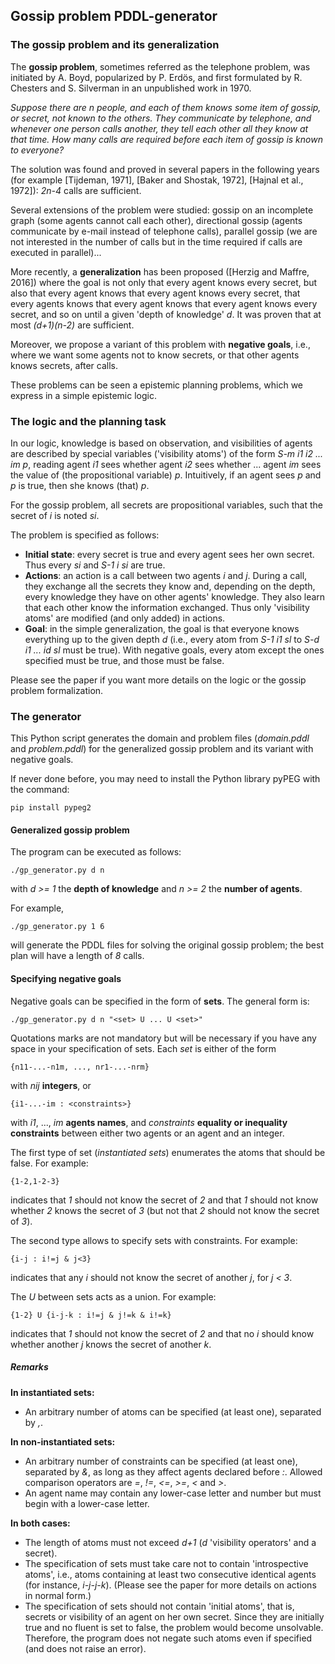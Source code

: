 ## Gossip problem PDDL-generator

### The gossip problem and its generalization

The **gossip problem**, sometimes referred as the telephone problem,
was initiated by A. Boyd,
popularized by P. Erdös,
and first formulated by R. Chesters and S. Silverman
in an unpublished work in 1970.

*Suppose there are n people,
and each of them knows some item of gossip, or secret, not known to the others.
They communicate by telephone,
and whenever one person calls another,
they tell each other all they know at that time.
How many calls are required before each item of gossip is known to everyone?*

The solution was found and proved in several papers in the following years
(for example [Tijdeman, 1971], [Baker and Shostak, 1972],
[Hajnal et al., 1972]): *2n-4* calls are sufficient.

Several extensions of the problem were studied:
gossip on an incomplete graph (some agents cannot call each other),
directional gossip (agents communicate by e-mail instead of telephone calls),
parallel gossip (we are not interested in the number of calls but in the time
required if calls are executed in parallel)...

More recently, a **generalization** has been proposed
([Herzig and Maffre, 2016])
where the goal is not only that every agent knows every secret,
but also that every agent knows that every agent knows every secret,
that every agents knows that every agent knows that every agent knows every
secret, and so on until a given 'depth of knowledge' *d*.
It was proven that at most *(d+1)(n-2)* are sufficient.

Moreover, we propose a variant of this problem with **negative goals**, i.e.,
where we want some agents not to know secrets,
or that other agents knows secrets,
after calls.

These problems can be seen a epistemic planning problems,
which we express in a simple epistemic logic.

### The logic and the planning task

In our logic, knowledge is based on observation,
and visibilities of agents are described by special variables
('visibility atoms') of the form *S-m i1 i2 ... im p*,
reading agent *i1* sees whether agent *i2* sees whether ...
agent *im* sees the value of (the propositional variable) *p*.
Intuitively, if an agent sees *p* and *p* is true,
then she knows (that) *p*.

For the gossip problem, all secrets are propositional variables,
such that the secret of *i* is noted *si*.

The problem is specified as follows:
- **Initial state**: every secret is true and every agent sees her own secret.
Thus every *si* and *S-1 i si* are true.
- **Actions**: an action is a call between two agents *i* and *j*.
During a call, they exchange all the secrets they know and,
depending on the depth, every knowledge they have on other agents' knowledge.
They also learn that each other know the information exchanged.
Thus only 'visibility atoms' are modified (and only added) in actions.
- **Goal**: in the simple generalization,
the goal is that everyone knows everything up to the given depth *d*
(i.e., every atom from *S-1 i1 sl* to *S-d i1 ... id sl* must be true).
With negative goals, every atom except the ones specified must be true,
and those must be false.

Please see the paper if you want more details on the logic or
the gossip problem formalization.



### The generator

This Python script generates the domain and problem files
(*domain.pddl* and *problem.pddl*)
for the generalized gossip problem and its variant with negative goals.

If never done before, you may need to install the Python library pyPEG
with the command:

`pip install pypeg2`

#### Generalized gossip problem

The program can be executed as follows:

`./gp_generator.py d n`

with *d >= 1* the **depth of knowledge** and *n >= 2* the **number of agents**.

For example,

`./gp_generator.py 1 6`

will generate the PDDL files for solving the original gossip problem;
the best plan will have a length of *8* calls.


#### Specifying negative goals

Negative goals can be specified in the form of **sets**.
The general form is:

`./gp_generator.py d n "<set> U ... U <set>"`

Quotations marks are not mandatory but will be necessary
if you have any space in your specification of sets.
Each *set* is either of the form

`{n11-...-n1m, ..., nr1-...-nrm}`

with *nij* **integers**, or

`{i1-...-im : <constraints>}`

with *i1*, ..., *im* **agents names**, and
*constraints* **equality or inequality constraints** between either
two agents or an agent and an integer.

The first type of set (*instantiated sets*)
enumerates the atoms that should be false.
For example:

`{1-2,1-2-3}`

indicates that *1* should not know the secret of *2* and that
*1* should not know whether *2* knows the secret of *3*
(but not that *2* should not know the secret of *3*).

The second type allows to specify sets with constraints.
For example:

`{i-j : i!=j & j<3}`

indicates that any *i* should not know the secret of another *j*,
for *j < 3*.

The *U* between sets acts as a union.
For example:

`{1-2} U {i-j-k : i!=j & j!=k & i!=k}`

indicates that *1* should not know the secret of *2* and
that no *i* should know whether another *j* knows the secret of another *k*.


##### Remarks

**In instantiated sets:**
- An arbitrary number of atoms can be specified (at least one),
separated by *,*.

**In non-instantiated sets:**
- An arbitrary number of constraints can be specified (at least one),
separated by *&*,
as long as they affect agents declared before *:*.
Allowed comparison operators are *=*, *!=*, *<=*, *>=*, *<* and *>*.
- An agent name may contain any lower-case letter and number but must begin with
a lower-case letter.

**In both cases:**
- The length of atoms must not exceed *d+1*
(*d* 'visibility operators' and a secret).
- The specification of sets must take care
not to contain 'introspective atoms',
i.e., atoms containing at least two consecutive identical agents
(for instance, *i-j-j-k*).
(Please see the paper for more details on actions in normal form.)
- The specification of sets should not contain 'initial atoms', that is,
secrets or visibility of an agent on her own secret.
Since they are initially true and no fluent is set to false,
the problem would become unsolvable.
Therefore, the program does not negate such atoms even if specified
(and does not raise an error).
